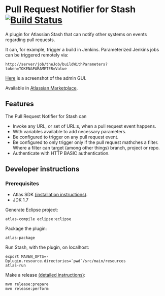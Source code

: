 # Pull Request Notifier for Stash [![Build Status](https://travis-ci.org/tomasbjerre/pull-request-notifier-for-stash.svg?branch=master)](https://travis-ci.org/tomasbjerre/pull-request-notifier-for-stash)
A plugin for Atlassian Stash that can notify other systems on events regarding pull requests.

It can, for example, trigger a build in Jenkins. Parameterized Jenkins jobs can be triggered remotely via:
```
http://server/job/theJob/buildWithParameters?token=TOKEN&PARAMETER=Value
```

[Here](https://raw.githubusercontent.com/tomasbjerre/pull-request-notifier-for-stash/master/sandbox/all.png) is a screenshot of the admin GUI.

Available in [Atlassian Marketplace](https://marketplace.atlassian.com/plugins/se.bjurr.prnfs.pull-request-notifier-for-stash).

## Features
The Pull Request Notifier for Stash can

* Invoke any URL, or set of URL:s, when a pull request event happens.
 * With variables available to add necessary parameters.
* Be configured to trigger on any pull request event.
* Be configured to only trigger only if the pull request mathches a filter. Where a filter can target (among other things) branch, project or repo.
* Authenticate with HTTP BASIC authentication.

## Developer instructions
### Prerequisites
- Atlas SDK [(installation instructions)](https://developer.atlassian.com/docs/getting-started/set-up-the-atlassian-plugin-sdk-and-build-a-project).
- JDK 1.7

Generate Eclipse project:
```
atlas-compile eclipse:eclipse
```

Package the plugin:
```
atlas-package
```

Run Stash, with the plugin, on localhost:
```
export MAVEN_OPTS=-Dplugin.resource.directories=`pwd`/src/main/resources
atlas-run
```

Make a release [(detailed instructions)](https://developer.atlassian.com/docs/common-coding-tasks/development-cycle/packaging-and-releasing-your-plugin):
```
mvn release:prepare
mvn release:perform
```
